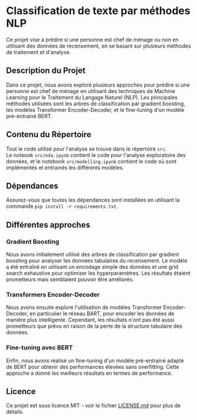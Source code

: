 # Classification de texte par méthodes NLP

Ce projet vise à prédire si une personne est chef de ménage ou non en utilisant des données de recensement, en se basant sur plusieurs méthodes de traitement et d'analyse.

## Description du Projet
Dans ce projet, nous avons exploré plusieurs approches pour prédire si une personne est chef de ménage en utilisant des techniques de Machine Learning pour le Traitement du Langage Naturel (NLP). Les principales méthodes utilisées sont les arbres de classification par gradient boosting, les modèles Transformer Encoder-Decoder, et le fine-tuning d'un modèle pré-entrainé BERT.

## Contenu du Répertoire
Tout le code utilisé pour l'analyse se trouve dans le répertoire `src`. <br>
Le noteook `src/eda.ipynb` contient le code pour l'analyse exploratoire des données, et le notebook `src/modelling.ipynb` contient le code où sont implémentés et entrainés les différents modèles.

## Dépendances
Assurez-vous que toutes les dépendances sont installées en utilisant la commande `pip install -r requirements.txt`.
 
## Différentes approches
### Gradient Boosting
Nous avons initialement utilisé des arbres de classification par gradient boosting pour analyser les données tabulaires du recensement. Le modèle a été entraîné en utilisant un encodage simple des données et une grid search exhaustive pour optimiser les hyperparamètres. Les résultats étaient prometteurs mais semblaient pouvoir être améliorés.

### Transformers Encoder-Decoder
Nous avons ensuite exploré l'utilisation de modèles Transformer Encoder-Decoder, en particulier le réseau BART, pour encoder les données de manière plus intelligente. Cependant, les résultats n'ont pas été aussi prometteurs que prévu en raison de la perte de la structure tabulaire des données.

### Fine-tuning avec BERT
Enfin, nous avons réalisé un fine-tuning d'un modèle pré-entrainé adapté de BERT pour obtenir des performances élevées sans overfitting. Cette approche a donné les meilleurs résultats en termes de performance.

## Licence

Ce projet est sous licence MIT - voir le fichier [LICENSE.md](LICENSE.md) pour plus de détails.